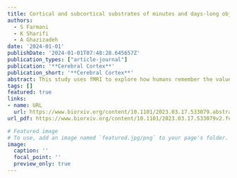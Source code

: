 ```yaml
---
title: Cortical and subcortical substrates of minutes and days-long object value memory in humans
authors:
  - S Farmani
  - K Sharifi
  - A Ghazizadeh
date: '2024-01-01'
publishDate: '2024-01-01T07:48:28.645657Z'
publication_types: ["article-journal"]
publication: '**Cerebral Cortex**'
publication_short: '**Cerebral Cortex**'
abstract: This study uses fMRI to explore how humans remember the value of objects over time. Initially, brain regions involved in value memory, like the occipital and prefrontal areas, show strong activation, but this diminishes over days, except in the ventral temporal area. Long-term value memory is also encoded in subcortical regions, linked to memory performance. The study highlights the changing neural basis of value memory in humans, with implications for understanding habit formation.
tags: []
featured: true
links:
- name: URL
  url: https://www.biorxiv.org/content/10.1101/2023.03.17.533079.abstract
url_pdf: https://www.biorxiv.org/content/10.1101/2023.03.17.533079v2.full.pdf

# Featured image
# To use, add an image named `featured.jpg/png` to your page's folder. 
image:
  caption: ''
  focal_point: ''
  preview_only: true
---
```

